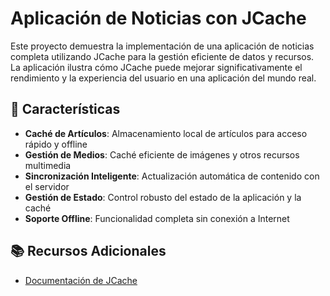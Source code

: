 # Aplicación de Noticias con JCache

Este proyecto demuestra la implementación de una aplicación de noticias completa utilizando JCache para la gestión eficiente de datos y recursos. La aplicación ilustra cómo JCache puede mejorar significativamente el rendimiento y la experiencia del usuario en una aplicación del mundo real.

## 🎯 Características

- **Caché de Artículos**: Almacenamiento local de artículos para acceso rápido y offline
- **Gestión de Medios**: Caché eficiente de imágenes y otros recursos multimedia
- **Sincronización Inteligente**: Actualización automática de contenido con el servidor
- **Gestión de Estado**: Control robusto del estado de la aplicación y la caché
- **Soporte Offline**: Funcionalidad completa sin conexión a Internet

## 📚 Recursos Adicionales

- [Documentación de JCache](https://github.com/javierfernandezvaca/JCACHE)
